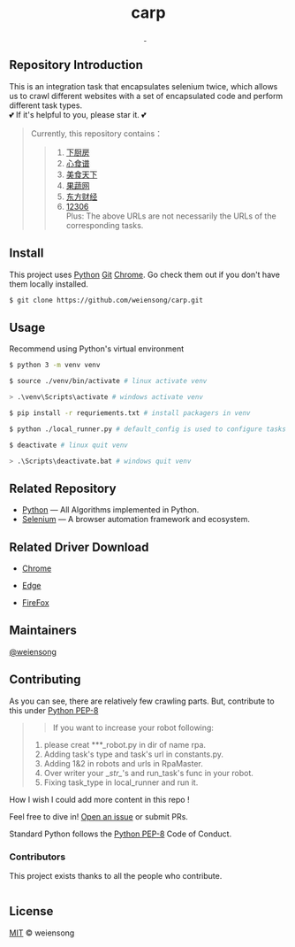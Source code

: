 <h1 align="center">carp</h1>

<p align="center">
  <a href="https://www.python.org/" ><img src="https://img.shields.io/badge/python_-%3E%3D3.8-green" alt=""></a> 
  <a href="https://www.gnu.org/licenses/gpl-3.0.html" ><img src="https://img.shields.io/badge/license_-GPL3.0-green" alt=""> 
  <a href="https://www.python.org/" ><img src="https://img.shields.io/badge/-Python-brown?style=plastic&logo=python" alt=""/></a> 
  <a href="https://www.selenium.dev/"><img src="https://img.shields.io/badge/-Selenium-brown?style=plastic&logo=selenium" alt=""/></a> 
  <a href="https://git-scm.com/"><img src="https://img.shields.io/badge/Git-brown?style=plastic&logo=git" alt=""/></a> 
  <a href="https://www.jetbrains.com/pycharm/"><img src="https://img.shields.io/badge/-Pycharm-brown?style=plastic&logo=pycharm" alt=""/></a> 
  <a href="https://www.mysql.com/"><img src="https://img.shields.io/badge/-MySQL-brown?style=plastic&logo=mysql" alt=""/></a>  
</p>

## Repository Introduction

This is an integration task that encapsulates selenium twice, which allows us to crawl different websites with a set of encapsulated code and perform different task types.  
💕 If it's helpful to you, please star it. 💕
> Currently, this repository contains：
>> 1. [下厨房](https://www.xiachufang.com/) 
>> 2. [心食谱](https://www.xinshipu.com/) 
>> 3. [美食天下](https://www.meishichina.com/) 
>> 4. [果蔬网](http://www.zggswmh.com/) 
>> 5. [东方财经](https://www.eastmoney.com/) 
>> 6. [12306](https://kyfw.12306.cn/otn/resources/login.html)  
> Plus: The above URLs are not necessarily the URLs of the corresponding tasks.

## Install

This project uses [Python](https://www.python.org/) [Git](https://git-scm.com/) [Chrome](https://www.google.com/chrome/). Go check them out if you don't have them locally installed.

```sh
$ git clone https://github.com/weiensong/carp.git
```

## Usage

Recommend using Python's virtual environment

```sh
$ python 3 -m venv venv

$ source ./venv/bin/activate # linux activate venv

> .\venv\Scripts\activate # windows activate venv

$ pip install -r requriements.txt # install packagers in venv

$ python ./local_runner.py # default_config is used to configure tasks in local_runner.py

$ deactivate # linux quit venv

> .\Scripts\deactivate.bat # windows quit venv
```

## Related Repository

- [Python](https://github.com/TheAlgorithms/Python) — All Algorithms implemented in Python.
- [Selenium](https://github.com/SeleniumHQ/selenium) — A browser automation framework and ecosystem.

## Related Driver Download

- [Chrome](https://chromedriver.chromium.org/downloads)

- [Edge](https://developer.microsoft.com/microsoft-edge/tools/webdriver/)

- [FireFox](https://github.com/mozilla/geckodriver/releases)

## Maintainers

[@weiensong](https://github.com/weiensong)



## Contributing

As you can see, there are relatively few crawling parts. But, contribute to this under [Python PEP-8](https://peps.python.org/pep-0008/)  

>> If you want to increase your robot following: 
> 1. please creat ***_robot.py in dir of name rpa.
> 2. Adding task's type and task's url in constants.py.
> 3. Adding 1&2 in robots and urls in RpaMaster.
> 4. Over writer your \__str\__'s and run_task's func in your robot.
> 5. Fixing task_type in local_runner and run it.

How I wish I could add more content in this repo !

Feel free to dive in! [Open an issue](https://github.com/weiensong/scrapySelenium/issues) or submit PRs.

Standard Python follows the [Python PEP-8](https://peps.python.org/pep-0008/) Code of Conduct.



### Contributors

This project exists thanks to all the people who contribute.  
  
<a href="https://github.com/weiensong/carp/graphs/contributors">
  <img src="https://contrib.rocks/image?repo=weiensong/carp"  alt=""/>
</a>



## License

[MIT](https://github.com/weiensong/scrapySelenium/blob/master/LICENSE) © weiensong

